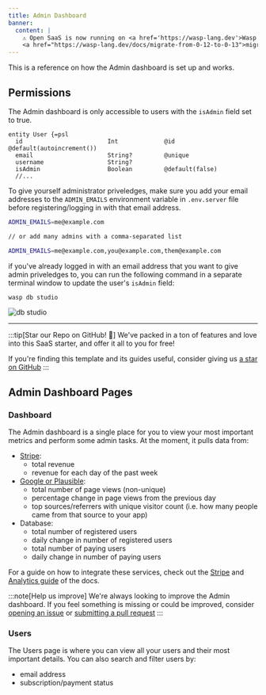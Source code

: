 ```yaml
---
title: Admin Dashboard
banner:
  content: |
    ⚠️ Open SaaS is now running on <a href='https://wasp-lang.dev'>Wasp v0.13</a>! If you're running an older version of Open SaaS, please follow the 
    <a href="https://wasp-lang.dev/docs/migrate-from-0-12-to-0-13">migration instructions here</a> ⚠️ 
---
```

This is a reference on how the Admin dashboard is set up and works.

## Permissions

The Admin dashboard is only accessible to users with the `isAdmin` field set to true.

```tsx title="main.wasp" {5}
entity User {=psl
  id                        Int             @id @default(autoincrement())
  email                     String?         @unique
  username                  String?
  isAdmin                   Boolean         @default(false)
  //...
```

To give yourself administrator priveledges, make sure you add your email addresses to the `ADMIN_EMAILS` environment variable in `.env.server` file before registering/logging in with that email address.

```sh title=".env.server"
ADMIN_EMAILS=me@example.com

// or add many admins with a comma-separated list

ADMIN_EMAILS=me@example.com,you@example.com,them@example.com
```

if you've already logged in with an email address that you want to give admin priveledges to, you can run the following command in a separate terminal window to update the user's `isAdmin` field:

```sh
wasp db studio
```


![db studio](/stripe/db-studio.png)

---

:::tip[Star our Repo on GitHub! 🌟]
We've packed in a ton of features and love into this SaaS starter, and offer it all to you for free!

If you're finding this template and its guides useful, consider giving us [a star on GitHub](https://github.com/wasp-lang/wasp)
:::

## Admin Dashboard Pages

### Dashboard
The Admin dashboard is a single place for you to view your most important metrics and perform some admin tasks. At the moment, it pulls data from:

<!-- TODO: add photo -->

- [Stripe](/guides/stripe-integration):
  - total revenue
  - revenue for each day of the past week
- [Google or Plausible](/guides/analytics): 
  - total number of page views (non-unique)
  - percentage change in page views from the previous day
  - top sources/referrers with unique visitor count (i.e. how many people came from that source to your app)
- Database:
  - total number of registered users
  - daily change in number of registered users 
  - total number of paying users
  - daily change in number of paying users

For a guide on how to integrate these services, check out the [Stripe](/guides/stripe-integration) and [Analytics guide](/guides/analytics) of the docs.

:::note[Help us improve]
We're always looking to improve the Admin dashboard. If you feel something is missing or could be improved, consider [opening an issue](https://github.com/wasp-lang/open-saas/issues) or [submitting a pull request](https://github.com/wasp-lang/open-saas/pulls)
:::

### Users
The Users page is where you can view all your users and their most important details. You can also search and filter users by:
- email address
- subscription/payment status

